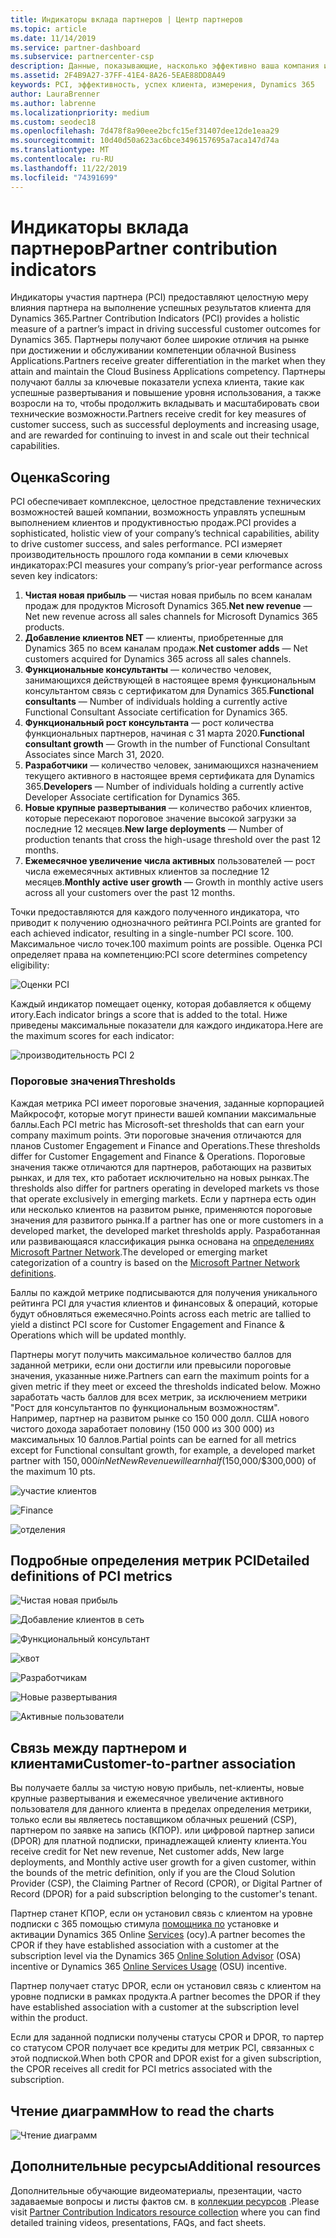 ```yaml
---
title: Индикаторы вклада партнеров | Центр партнеров
ms.topic: article
ms.date: 11/14/2019
ms.service: partner-dashboard
ms.subservice: partnercenter-csp
description: Данные, показывающие, насколько эффективно ваша компания использует возможности Dynamics 365 Customer Engagement или Dynamics 365 Finance and Operations.
ms.assetid: 2F4B9A27-37FF-41E4-8A26-5EAE88DD8A49
keywords: PCI, эффективность, успех клиента, измерения, Dynamics 365
author: LauraBrenner
ms.author: labrenne
ms.localizationpriority: medium
ms.custom: seodec18
ms.openlocfilehash: 7d478f8a90eee2bcfc15ef31407dee12de1eaa29
ms.sourcegitcommit: 10d40d50a623ac6bce3496157695a7aca147d74a
ms.translationtype: MT
ms.contentlocale: ru-RU
ms.lasthandoff: 11/22/2019
ms.locfileid: "74391699"
---
```

# <a name="partner-contribution-indicators"></a><span data-ttu-id="70cf7-104">Индикаторы вклада партнеров</span><span class="sxs-lookup"><span data-stu-id="70cf7-104">Partner contribution indicators</span></span>

<span data-ttu-id="70cf7-105">Индикаторы участия партнера (PCI) предоставляют целостную меру влияния партнера на выполнение успешных результатов клиента для Dynamics 365.</span><span class="sxs-lookup"><span data-stu-id="70cf7-105">Partner Contribution Indicators (PCI) provides a holistic measure of a partner’s impact in driving successful customer outcomes for Dynamics 365.</span></span> <span data-ttu-id="70cf7-106">Партнеры получают более широкие отличия на рынке при достижении и обслуживании компетенции облачной Business Applications.</span><span class="sxs-lookup"><span data-stu-id="70cf7-106">Partners receive greater differentiation in the market when they attain and maintain the Cloud Business Applications competency.</span></span>  <span data-ttu-id="70cf7-107">Партнеры получают баллы за ключевые показатели успеха клиента, такие как успешные развертывания и повышение уровня использования, а также возросли на то, чтобы продолжить вкладывать и масштабировать свои технические возможности.</span><span class="sxs-lookup"><span data-stu-id="70cf7-107">Partners receive credit for key measures of customer success, such as successful deployments and increasing usage, and are rewarded for continuing to invest in and scale out their technical capabilities.</span></span> 

## <a name="scoring"></a><span data-ttu-id="70cf7-108">Оценка</span><span class="sxs-lookup"><span data-stu-id="70cf7-108">Scoring</span></span>

<span data-ttu-id="70cf7-109">PCI обеспечивает комплексное, целостное представление технических возможностей вашей компании, возможность управлять успешным выполнением клиентов и продуктивностью продаж.</span><span class="sxs-lookup"><span data-stu-id="70cf7-109">PCI provides a sophisticated, holistic view of your company’s technical capabilities, ability to drive customer success, and sales performance.</span></span> <span data-ttu-id="70cf7-110">PCI измеряет производительность прошлого года компании в семи ключевых индикаторах:</span><span class="sxs-lookup"><span data-stu-id="70cf7-110">PCI measures your company’s prior-year performance across seven key indicators:</span></span>

1. <span data-ttu-id="70cf7-111">**Чистая новая прибыль** — чистая новая прибыль по всем каналам продаж для продуктов Microsoft Dynamics 365.</span><span class="sxs-lookup"><span data-stu-id="70cf7-111">**Net new revenue** — Net new revenue across all sales channels for Microsoft Dynamics 365 products.</span></span>
2. <span data-ttu-id="70cf7-112">**Добавление клиентов NET** — клиенты, приобретенные для Dynamics 365 по всем каналам продаж.</span><span class="sxs-lookup"><span data-stu-id="70cf7-112">**Net customer adds** — Net customers acquired for Dynamics 365 across all sales channels.</span></span>
3. <span data-ttu-id="70cf7-113">**Функциональные консультанты** — количество человек, занимающихся действующей в настоящее время функциональным консультантом связь с сертификатом для Dynamics 365.</span><span class="sxs-lookup"><span data-stu-id="70cf7-113">**Functional consultants** — Number of individuals holding a currently active Functional Consultant Associate certification for Dynamics 365.</span></span>
4. <span data-ttu-id="70cf7-114">**Функциональный рост консультанта** — рост количества функциональных партнеров, начиная с 31 марта 2020.</span><span class="sxs-lookup"><span data-stu-id="70cf7-114">**Functional consultant growth** — Growth in the number of Functional Consultant Associates since March 31, 2020.</span></span>
5. <span data-ttu-id="70cf7-115">**Разработчики** — количество человек, занимающихся назначением текущего активного в настоящее время сертификата для Dynamics 365.</span><span class="sxs-lookup"><span data-stu-id="70cf7-115">**Developers** — Number of individuals holding a currently active Developer Associate certification for Dynamics 365.</span></span>
6. <span data-ttu-id="70cf7-116">**Новые крупные развертывания** — количество рабочих клиентов, которые пересекают пороговое значение высокой загрузки за последние 12 месяцев.</span><span class="sxs-lookup"><span data-stu-id="70cf7-116">**New large deployments** — Number of production tenants that cross the high-usage threshold over the past 12 months.</span></span>
7. <span data-ttu-id="70cf7-117">**Ежемесячное увеличение числа активных** пользователей — рост числа ежемесячных активных клиентов за последние 12 месяцев.</span><span class="sxs-lookup"><span data-stu-id="70cf7-117">**Monthly active user growth** — Growth in monthly active users across all your customers over the past 12 months.</span></span>

<span data-ttu-id="70cf7-118">Точки предоставляются для каждого полученного индикатора, что приводит к получению однозначного рейтинга PCI.</span><span class="sxs-lookup"><span data-stu-id="70cf7-118">Points are granted for each achieved indicator, resulting in a single-number PCI score.</span></span> <span data-ttu-id="70cf7-119">100. Максимальное число точек.</span><span class="sxs-lookup"><span data-stu-id="70cf7-119">100 maximum points are possible.</span></span> <span data-ttu-id="70cf7-120">Оценка PCI определяет права на компетенцию:</span><span class="sxs-lookup"><span data-stu-id="70cf7-120">PCI score determines competency eligibility:</span></span>

![Оценки PCI](images/pcinew1.png)

<span data-ttu-id="70cf7-122">Каждый индикатор помещает оценку, которая добавляется к общему итогу.</span><span class="sxs-lookup"><span data-stu-id="70cf7-122">Each indicator brings a score that is added to the total.</span></span> <span data-ttu-id="70cf7-123">Ниже приведены максимальные показатели для каждого индикатора.</span><span class="sxs-lookup"><span data-stu-id="70cf7-123">Here are the maximum scores for each indicator:</span></span>


![производительность PCI 2](images/pci1.png)

### <a name="thresholds"></a><span data-ttu-id="70cf7-125">Пороговые значения</span><span class="sxs-lookup"><span data-stu-id="70cf7-125">Thresholds</span></span>

<span data-ttu-id="70cf7-126">Каждая метрика PCI имеет пороговые значения, заданные корпорацией Майкрософт, которые могут принести вашей компании максимальные баллы.</span><span class="sxs-lookup"><span data-stu-id="70cf7-126">Each PCI metric has Microsoft-set thresholds that can earn your company maximum points.</span></span> <span data-ttu-id="70cf7-127">Эти пороговые значения отличаются для планов Customer Engagement и Finance and Operations.</span><span class="sxs-lookup"><span data-stu-id="70cf7-127">These thresholds differ for Customer Engagement and Finance & Operations.</span></span> <span data-ttu-id="70cf7-128">Пороговые значения также отличаются для партнеров, работающих на развитых рынках, и для тех, кто работает исключительно на новых рынках.</span><span class="sxs-lookup"><span data-stu-id="70cf7-128">The thresholds also differ for partners operating in developed markets vs those that operate exclusively in emerging markets.</span></span> <span data-ttu-id="70cf7-129">Если у партнера есть один или несколько клиентов на развитом рынке, применяются пороговые значения для развитого рынка.</span><span class="sxs-lookup"><span data-stu-id="70cf7-129">If a partner has one or more customers in a developed market, the developed market thresholds apply.</span></span> <span data-ttu-id="70cf7-130">Разработанная или развивающаяся классификация рынка основана на [определениях Microsoft Partner Network](https://assets.microsoft.com/MPN-developed-and-emerging-countries-list.pdf).</span><span class="sxs-lookup"><span data-stu-id="70cf7-130">The developed or emerging market categorization of a country is based on the [Microsoft Partner Network definitions](https://assets.microsoft.com/MPN-developed-and-emerging-countries-list.pdf).</span></span>

<span data-ttu-id="70cf7-131">Баллы по каждой метрике подписываются для получения уникального рейтинга PCI для участия клиентов и финансовых & операций, которые будут обновляться ежемесячно.</span><span class="sxs-lookup"><span data-stu-id="70cf7-131">Points across each metric are tallied to yield a distinct PCI score for Customer Engagement and Finance & Operations which will be updated monthly.</span></span>

<span data-ttu-id="70cf7-132">Партнеры могут получить максимальное количество баллов для заданной метрики, если они достигли или превысили пороговые значения, указанные ниже.</span><span class="sxs-lookup"><span data-stu-id="70cf7-132">Partners can earn the maximum points for a given metric if they meet or exceed the thresholds indicated below.</span></span> <span data-ttu-id="70cf7-133">Можно заработать часть баллов для всех метрик, за исключением метрики "Рост для консультантов по функциональным возможностям". Например, партнер на развитом рынке со 150 000 долл. США нового чистого дохода заработает половину (150 000 из 300 000) из максимальных 10 баллов.</span><span class="sxs-lookup"><span data-stu-id="70cf7-133">Partial points can be earned for all metrics except for Functional consultant growth, for example, a developed market partner with $150,000 in Net New Revenue will earn half ($150,000/$300,000) of the maximum 10 pts.</span></span>

![участие клиентов](images/pci/table_1.png)

![Finance](images/pci/TABLE_2.png)

![отделения](images/pci/table_3.png)

## <a name="detailed-definitions-of-pci-metrics"></a><span data-ttu-id="70cf7-137">Подробные определения метрик PCI</span><span class="sxs-lookup"><span data-stu-id="70cf7-137">Detailed definitions of PCI metrics</span></span>

![Чистая новая прибыль](images/net_new1.png)

![Добавление клиентов в сеть](images/netcustomer.png)

![Функциональный консультант](images/pci/functional_consultants.png)

![квот](images/pci/functional_consultant_growth.png)

![Разработчикам](images/pci/developers.png)

![Новые развертывания](images/pci/new_large_deployments.png)

![Активные пользователи](images/pci/monthly_active_user_growth.png)


## <a name="customer-to-partner-association"></a><span data-ttu-id="70cf7-145">Связь между партнером и клиентами</span><span class="sxs-lookup"><span data-stu-id="70cf7-145">Customer-to-partner association</span></span>

<span data-ttu-id="70cf7-146">Вы получаете баллы за чистую новую прибыль, net-клиенты, новые крупные развертывания и ежемесячное увеличение активного пользователя для данного клиента в пределах определения метрики, только если вы являетесь поставщиком облачных решений (CSP), партнером по заявке на запись (КПОР). или цифровой партнер записи (DPOR) для платной подписки, принадлежащей клиенту клиента.</span><span class="sxs-lookup"><span data-stu-id="70cf7-146">You receive credit for Net new revenue, Net customer adds, New large deployments, and Monthly active user growth for a given customer, within the bounds of the metric definition, only if you are the Cloud Solution Provider (CSP), the Claiming Partner of Record (CPOR), or Digital Partner of Record (DPOR) for a paid subscription belonging to the customer's tenant.</span></span>

<span data-ttu-id="70cf7-147">Партнер станет КПОР, если он установил связь с клиентом на уровне подписки с 365 помощью стимула [помощника по](https://support.microsoft.com/en-us/help/4501560/online-services-advisor-osa-sell-incentives-faq) установке и активации Dynamics 365 Online [Services](https://support.microsoft.com/en-us/help/3082044/become-eligible-for-the-online-services-usage-incentive-program) (осу).</span><span class="sxs-lookup"><span data-stu-id="70cf7-147">A partner becomes the CPOR if they have established association with a customer at the subscription level via the Dynamics 365 [Online Solution Advisor](https://support.microsoft.com/en-us/help/4501560/online-services-advisor-osa-sell-incentives-faq) (OSA) incentive or Dynamics 365 [Online Services Usage](https://support.microsoft.com/en-us/help/3082044/become-eligible-for-the-online-services-usage-incentive-program) (OSU) incentive.</span></span>

<span data-ttu-id="70cf7-148">Партнер получает статус DPOR, если он установил связь с клиентом на уровне подписки в рамках продукта.</span><span class="sxs-lookup"><span data-stu-id="70cf7-148">A partner becomes the DPOR if they have established association with a customer at the subscription level within the product.</span></span>

<span data-ttu-id="70cf7-149">Если для заданной подписки получены статусы CPOR и DPOR, то партер со статусом CPOR получает все кредиты для метрик PCI, связанных с этой подпиской.</span><span class="sxs-lookup"><span data-stu-id="70cf7-149">When both CPOR and DPOR exist for a given subscription, the CPOR receives all credit for PCI metrics associated with the subscription.</span></span>

## <a name="how-to-read-the-charts"></a><span data-ttu-id="70cf7-150">Чтение диаграмм</span><span class="sxs-lookup"><span data-stu-id="70cf7-150">How to read the charts</span></span>

![Чтение диаграмм](images/pci2.png)

## <a name="additional-resources"></a><span data-ttu-id="70cf7-152">Дополнительные ресурсы</span><span class="sxs-lookup"><span data-stu-id="70cf7-152">Additional resources</span></span>

<span data-ttu-id="70cf7-153">Дополнительные обучающие видеоматериалы, презентации, часто задаваемые вопросы и листы фактов см. в [коллекции ресурсов](https://partner.microsoft.com/asset/collection/pci-learn#/) .</span><span class="sxs-lookup"><span data-stu-id="70cf7-153">Please visit [Partner Contribution Indicators resource collection](https://partner.microsoft.com/asset/collection/pci-learn#/) where you can find detailed training videos, presentations, FAQs, and fact sheets.</span></span> 




